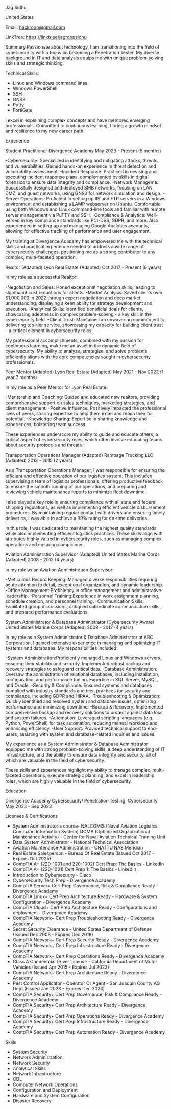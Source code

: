 Jag Sidhu

United States

Email: hackroop@gmail.com

LinkTree: https://linktr.ee/jagroopsidhu


Summary
Passionate about technology, I am transitioning into the field of cybersecurity with a focus on becoming a Penetration Tester. My diverse background in IT and data analysis equips me with unique problem-solving skills and strategic thinking.

Technical Skills:
- Linux and Windows command lines
- Windows PowerShell
- SSH
- GNS3
- Putty
- FortiGate

I excel in explaining complex concepts and have mentored emerging professionals. Committed to continuous learning, I bring a growth mindset and resilience to my new career path.

Experience

Student Practitioner
Divergence Academy
May 2023 - Present (5 months)

-Cybersecurity: Specialized in identifying and mitigating attacks, threats, and vulnerabilities. Gained hands-on experience in threat detection and vulnerability assessment.
-Incident Response: Practiced in devising and executing incident response plans, complemented by skills in digital forensics to ensure data integrity and compliance.
-Network Manageme: Successfully designed and deployed SMB networks, focusing on LAN, DMZ, and guest networks, using GNS3 for network simulation and design.
-Server Operations: Proficient in setting up IIS and FTP servers in a Windows environment and establishing a LAMP webserver on Ubuntu. Comfortable using both Windows and Linux command-line tools and familiar with remote server management via PuTTY and SSH.
-Compliance & Analytics: Well-versed in key compliance standards like PCI-DSS, GDPR, and more. Also experienced in setting up and managing Google Analytics accounts, allowing for effective tracking of performance and user engagement.

My training at Divergence Academy has empowered me with the technical skills and practical experience needed to address a wide range of cybersecurity challenges, positioning me as a strong contributor to any complex, multi-faceted operation.

Realtor (Adapted)
Lyon Real Estate (Adapted)
Oct 2017 - Present (6 years)

In my role as a successful Realtor:

-Negotiation and Sales: Honed exceptional negotiation skills, leading to significant cost reductions for clients.
-Market Analysis: Saved clients over $1,000,000 in 2022 through expert negotiation and deep market understanding, displaying a keen ability for strategy development and execution.
-Analytical Skills: Identified beneficial deals for clients, showcasing adeptness in complex problem-solving - a key skill in the cybersecurity field.
-Client Trust: Maintained an unwavering commitment to delivering top-tier service, showcasing my capacity for building client trust - a critical element in cybersecurity roles.

My professional accomplishments, combined with my passion for continuous learning, make me an asset in the dynamic field of cybersecurity. My ability to analyze, strategize, and solve problems efficiently aligns with the core competencies sought in cybersecurity professionals.

Peer Mentor (Adapted)
Lyon Real Estate (Adapted)
May 2021 - Nov 2022 (1 year 7 months)

In my role as a Peer Mentor for Lyon Real Estate:

-Mentorship and Coaching: Guided and educated new realtors, providing comprehensive support on sales techniques, marketing strategies, and client management.
-Positive Influence: Positively impacted the professional lives of peers, sharing expertise to help them excel and reach their full potential.
-Knowledge Sharing: Expertise in sharing knowledge and experiences, bolstering team success.

These experiences underscore my ability to guide and educate others, a critical aspect of cybersecurity roles, which often involve educating teams about security protocols and threats.

Transportation Operations Manager (Adapted)
Rampage Trucking LLC (Adapted)
2013 - 2015 (2 years)

As a Transportation Operations Manager, I was responsible for ensuring the efficient and effective operation of our logistics system. This included supervising a team of logistics professionals, offering productive feedback to ensure the smooth running of our operations, and preparing and reviewing vehicle maintenance reports to minimize fleet downtime.

I also played a key role in ensuring compliance with all state and federal shipping regulations, as well as implementing efficient vehicle disbursement procedures. By maintaining regular contact with drivers and ensuring timely deliveries, I was able to achieve a 99% rating for on-time deliveries.

In this role, I was dedicated to maintaining the highest quality standards while also implementing efficient logistics practices. These skills align with attributes highly valued in cybersecurity roles, such as managing complex operations and ensuring compliance.

Aviation Administration Supervisor (Adapted)
United States Marine Corps (Adapted)
2008 - 2012 (4 years)

In my role as an Aviation Administration Supervisor:

-Meticulous Record Keeping: Managed diverse responsibilities requiring acute attention to detail, exceptional organization, and dynamic leadership.
-Office Management:Proficiency in office management and administrative leadership.
-Personnel Training:Experience in work assignment planning, schedule creation, and personnel training.
-Communication Skills: Facilitated group discussions, critiqued subordinate communication skills, and prepared performance evaluations.

System Administrator & Database Administrator (Cybersecurity Aware)
United States Marine Corps (Adapted)
2008 - 2012 (4 years)

In my role as a System Administrator & Database Administrator at ABC Corporation, I gained extensive experience in managing and optimizing IT systems and databases. My responsibilities included:

-System Administration:Proficiently managed Linux and Windows servers, ensuring their stability and security. Implemented robust backup and recovery strategies to safeguard critical data.
-Database Administration: Oversaw the administration of relational databases, including installation, configuration, and performance tuning. Expertise in SQL Server, MySQL, and Oracle.
-Security & Compliance: Ensured systems and databases complied with industry standards and best practices for security and compliance, including GDPR and HIPAA.
-Troubleshooting & Optimization: Quickly identified and resolved system and database issues, optimizing performance and minimizing downtime.
-Backup & Recovery: Implemented comprehensive backup and recovery solutions to protect against data loss and system failures.
-Automation: Leveraged scripting languages (e.g., Python, PowerShell) for task automation, reducing manual workload and enhancing efficiency.
-User Support: Provided technical support to end-users, assisting with system and database-related inquiries and issues.

My experience as a System Administrator & Database Administrator equipped me with strong problem-solving skills, a deep understanding of IT infrastructure, and the ability to ensure data integrity and security, all of which are valuable in the field of cybersecurity.


These skills and experiences highlight my ability to manage complex, multi-faceted operations, execute strategic planning, and excel in leadership roles, which are highly valuable in the field of cybersecurity.

Education

Divergence Academy
Cybersecurity/ Penetration Testing, Cybersecurity
May 2023 - Sep 2023

Licenses & Certifications

- System Administrator's course- NALCOMIS (Naval Aviation Logistics Command Information System) OOMA (Optimized Organizational Maintenance Activity) - Center for Naval Aviation Technical Training Unit
- Data System Administrator - National Technical Association
- Aviation Maintenance Administration - CNATTU NAS Meridian
- Real Estate Salesperson - Bureau Of Real Estate (Issued Oct 2017 - Expires Oct 2025)
- CompTIA A+ (220-1001 and 220-1002) Cert Prep: The Basics - LinkedIn
- CompTIA A+ (220-1001) Cert Prep 1: The Basics - LinkedIn
- Introduction to Cybersecurity - Cisco
- Cybersecurity Tech Prep - Divergence Academy
- CompTIA Server+ Cert Prep Governance, Risk & Compliance Ready - Divergence Academy
- CompTIA Linux+ Cert Prep Architecture Ready - Hardware & System Configuration - Divergence Academy
- CompTIA Cloud+ Cert Prep Architecture Ready - Configurations and deployment - Divergence Academy
- CompTIA Network+ Cert Prep Troubleshooting Ready - Divergence Academy
- Secret Security Clearance - United States Department of Defense (Issued Dec 2008 - Expires Dec 2018)
- CompTIA Network+ Cert Prep Security Ready - Divergence Academy
- CompTIA Network+ Cert Prep Infrastructure Ready - Divergence Academy
- CompTIA Network+ Cert Prep Operations Ready - Divergence Academy
- Class A Commercial Driver License - California Department of Motor Vehicles (Issued Apr 2015 - Expires Jul 2023)
- CompTIA Network+ Cert Prep Architecture Ready - Divergence Academy
- Pest Control Applicator - Operator Or Agent - San Joaquin County AG Dept (Issued Jan 2023 - Expires Dec 2023)
- CompTIA Security+ Cert Prep Governance, Risk & Compliance Ready - Divergence Academy
- CompTIA Security+ Cert Prep Architecture Ready - Divergence Academy
- CompTIA Security+ Cert Prep Operations Ready - Divergence Academy
- CompTIA Security+ Cert Prep Infrastructure Ready - Divergence Academy
- CompTIA Security+ Cert Prep Automation Ready - Divergence Academy

Skills
- System Security
- Network Administration
- Network Security
- Analytical Skills
- Network Infrastructure
- CDL
- Computer Network Operations
- Configuration and Deployment
- Hardware and System Configuration
- Disaster Recovery

